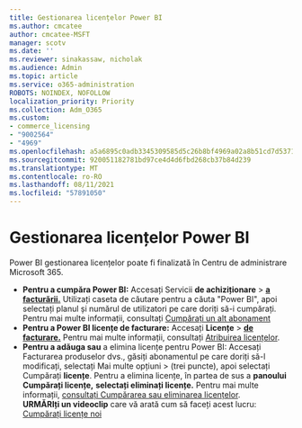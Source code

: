 ```yaml
---
title: Gestionarea licențelor Power BI
ms.author: cmcatee
author: cmcatee-MSFT
manager: scotv
ms.date: ''
ms.reviewer: sinakassaw, nicholak
ms.audience: Admin
ms.topic: article
ms.service: o365-administration
ROBOTS: NOINDEX, NOFOLLOW
localization_priority: Priority
ms.collection: Adm_O365
ms.custom:
- commerce_licensing
- "9002564"
- "4969"
ms.openlocfilehash: a5a6895c0adb3345309585d5c26b8bf4969a02a8b51cd7d537105f81c3d9ea4f
ms.sourcegitcommit: 920051182781bd97ce4d4d6fbd268cb37b84d239
ms.translationtype: MT
ms.contentlocale: ro-RO
ms.lasthandoff: 08/11/2021
ms.locfileid: "57891050"
---
```

# <a name="power-bi-license-management"></a>Gestionarea licențelor Power BI

Power BI gestionarea licențelor poate fi finalizată în Centru de administrare Microsoft 365.

- **Pentru a cumpăra Power BI:** Accesați Servicii **de achiziționare** \> **[a facturării.](https://go.microsoft.com/fwlink/p/?linkid=868433)** Utilizați caseta de căutare pentru a căuta "Power BI", apoi selectați planul și numărul de utilizatori pe care doriți să-i cumpărați. Pentru mai multe informații, consultați [Cumpărați un alt abonament](https://docs.microsoft.com/microsoft-365/commerce/try-or-buy-microsoft-365#buy-a-different-subscription)
- **Pentru a Power BI licențe de facturare:** Accesați **Licențe**  >  **[de facturare.](https://go.microsoft.com/fwlink/p/?linkid=842264)** Pentru mai multe informații, consultați [Atribuirea licențelor](https://docs.microsoft.com/microsoft-365/admin/manage/assign-licenses-to-users).
- **Pentru a adăuga sau** a elimina licențe pentru Power BI: Accesați Facturarea produselor dvs., găsiți abonamentul pe care doriți să-l modificați, selectați Mai multe opțiuni   >  **[](https://go.microsoft.com/fwlink/p/?linkid=842054)**(trei puncte), apoi selectați Cumpărați **licențe**.  Pentru a elimina licențe, în partea de sus a **panoului Cumpărați licențe,** **selectați eliminați licențe.** Pentru mai multe informații, [consultați Cumpărarea sau eliminarea licențelor](https://docs.microsoft.com/microsoft-365/commerce/licenses/buy-licenses).\
**URMĂRIți un videoclip** care vă arată cum să faceți acest lucru: [Cumpărați licențe noi](https://go.microsoft.com/fwlink/p/?linkid=2154857)